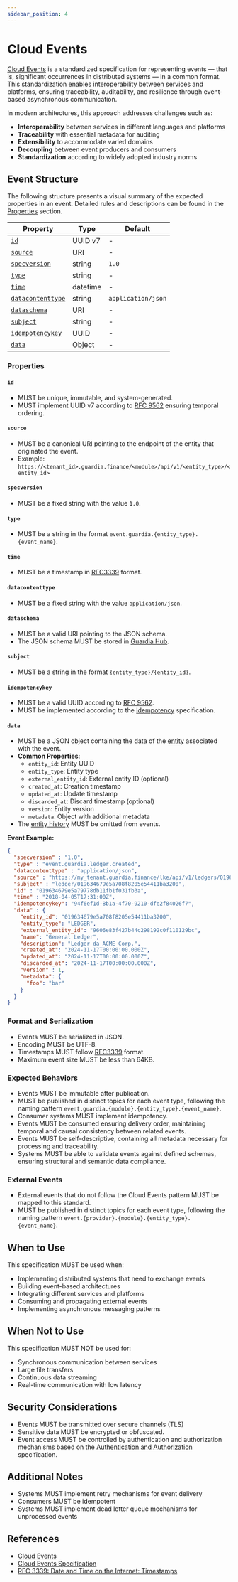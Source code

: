 ```yaml
---
sidebar_position: 4
---
```


# Cloud Events

[Cloud Events](https://cloudevents.io) is a standardized specification for representing events — that is, significant occurrences in distributed systems — in a common format. This standardization enables interoperability between services and platforms, ensuring traceability, auditability, and resilience through event-based asynchronous communication.

In modern architectures, this approach addresses challenges such as:
- **Interoperability** between services in different languages and platforms
- **Traceability** with essential metadata for auditing
- **Extensibility** to accommodate varied domains
- **Decoupling** between event producers and consumers
- **Standardization** according to widely adopted industry norms

## Event Structure

The following structure presents a visual summary of the expected properties in an event. Detailed rules and descriptions can be found in the [Properties](#properties) section.

| Property                               | Type       | Default            |
|---------------------------------------|------------|-------------------|
| [`id`](#id)                           | UUID v7    | -                 |
| [`source`](#source)                   | URI        | -                 |
| [`specversion`](#specversion)         | string     | `1.0`             |
| [`type`](#type)                       | string     | -                 |
| [`time`](#time)                       | datetime   | -                 |
| [`datacontenttype`](#datacontenttype) | string     | `application/json`|
| [`dataschema`](#dataschema)           | URI        | -                 |
| [`subject`](#subject)                 | string     | -                 |
| [`idempotencykey`](#idempotencykey)   | UUID       | -                 |
| [`data`](#data)                       | Object     | -                 |

### Properties

#### `id`
- MUST be unique, immutable, and system-generated.
- MUST implement UUID v7 according to [RFC 9562](https://datatracker.ietf.org/doc/html/rfc9562) ensuring temporal ordering.

#### `source`
- MUST be a canonical URI pointing to the endpoint of the entity that originated the event.
- Example: `https://<tenant_id>.guardia.finance/<module>/api/v1/<entity_type>/<entity_id>`

#### `specversion`
- MUST be a fixed string with the value `1.0`.

#### `type`
- MUST be a string in the format `event.guardia.{entity_type}.{event_name}`.

#### `time`
- MUST be a timestamp in [RFC3339](https://datatracker.ietf.org/doc/html/rfc3339) format.

#### `datacontenttype`
- MUST be a fixed string with the value `application/json`.

#### `dataschema`
- MUST be a valid URI pointing to the JSON schema.
- The JSON schema MUST be stored in [Guardia Hub](https://hub.guardia.com/schemas).

#### `subject`
- MUST be a string in the format `{entity_type}/{entity_id}`.

#### `idempotencykey`
- MUST be a valid UUID according to [RFC 9562](https://datatracker.ietf.org/doc/html/rfc9562).
- MUST be implemented according to the [Idempotency](../specifications/idempotency.md) specification.

#### `data`
- MUST be a JSON object containing the data of the [entity](../specifications/entities.md) associated with the event.
- **Common Properties**:
  - `entity_id`: Entity UUID
  - `entity_type`: Entity type
  - `external_entity_id`: External entity ID (optional)
  - `created_at`: Creation timestamp
  - `updated_at`: Update timestamp
  - `discarded_at`: Discard timestamp (optional)
  - `version`: Entity version
  - `metadata`: Object with additional metadata
- The [entity history](../specifications/entities.md#history) MUST be omitted from events.

**Event Example:**

```json
{
  "specversion" : "1.0",
  "type" : "event.guardia.ledger.created",
  "datacontenttype" : "application/json",
  "source" : "https://my_tenant.guardia.finance/lke/api/v1/ledgers/019634679e5a708f8205e54411ba3200",
  "subject" : "ledger/019634679e5a708f8205e54411ba3200",
  "id" : "019634679e5a79778db11fb1f031fb3a",
  "time" : "2018-04-05T17:31:00Z",
  "idempotencykey": "94f6ef1d-8b1a-4f70-9210-dfe2f84026f7",
  "data" : {
    "entity_id": "019634679e5a708f8205e54411ba3200",
    "entity_type": "LEDGER",
    "external_entity_id": "9606e83f427b44c298192c0f110129bc",
    "name": "General Ledger",
    "description": "Ledger da ACME Corp.",
    "created_at": "2024-11-17T00:00:00.000Z",
    "updated_at": "2024-11-17T00:00:00.000Z",
    "discarded_at": "2024-11-17T00:00:00.000Z",
    "version" : 1,
    "metadata": {
      "foo": "bar"
    }
  }
}
```

### Format and Serialization

- Events MUST be serialized in JSON.
- Encoding MUST be UTF-8.
- Timestamps MUST follow [RFC3339](https://datatracker.ietf.org/doc/html/rfc3339) format.
- Maximum event size MUST be less than 64KB.

### Expected Behaviors

- Events MUST be immutable after publication.
- MUST be published in distinct topics for each event type, following the naming pattern `event.guardia.{module}.{entity_type}.{event_name}`.
- Consumer systems MUST implement idempotency.
- Events MUST be consumed ensuring delivery order, maintaining temporal and causal consistency between related events.
- Events MUST be self-descriptive, containing all metadata necessary for processing and traceability.
- Systems MUST be able to validate events against defined schemas, ensuring structural and semantic data compliance.

### External Events

- External events that do not follow the Cloud Events pattern MUST be mapped to this standard.
- MUST be published in distinct topics for each event type, following the naming pattern `event.{provider}.{module}.{entity_type}.{event_name}`.

## When to Use

This specification MUST be used when:

- Implementing distributed systems that need to exchange events
- Building event-based architectures
- Integrating different services and platforms
- Consuming and propagating external events
- Implementing asynchronous messaging patterns

## When Not to Use

This specification MUST NOT be used for:

- Synchronous communication between services
- Large file transfers
- Continuous data streaming
- Real-time communication with low latency

## Security Considerations

- Events MUST be transmitted over secure channels (TLS)
- Sensitive data MUST be encrypted or obfuscated.
- Event access MUST be controlled by authentication and authorization mechanisms based on the [Authentication and Authorization](./authentication-and-authorization.md) specification.

## Additional Notes

- Systems MUST implement retry mechanisms for event delivery
- Consumers MUST be idempotent
- Systems MUST implement dead letter queue mechanisms for unprocessed events

## References

- [Cloud Events](https://cloudevents.io/)
- [Cloud Events Specification](https://github.com/cloudevents/spec)
- [RFC 3339: Date and Time on the Internet: Timestamps](https://datatracker.ietf.org/doc/html/rfc3339)

